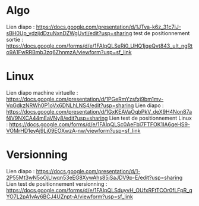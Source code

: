# Algo
Lien diapo : https://docs.google.com/presentation/d/1JTva-k6z_31c7iJ-sBH0Up_vdzijdDzuNxnDZWgUvtI/edit?usp=sharing
test de positionnement sortie : https://docs.google.com/forms/d/e/1FAIpQLSeRi0_UHQ1jqeQvt843_uIt_ngRto9A1FwRRBmb3zq6ZhnmzA/viewform?usp=sf_link
# Linux
Lien diapo machine virtuelle : https://docs.google.com/presentation/d/1PGeRmYzsfxj9bm1mv-VqGdkzNRWh0P1oVx6DNLhLNS4/edit?usp=sharing
Lien diapo : https://docs.google.com/presentation/d/1GxKEAVaOqbPkV_deX9H4Non87af4V9NXCA44mEaVNy8/edit?usp=sharing
Lien test de positionnement Linux : https://docs.google.com/forms/d/e/1FAIpQLSc0AeFbl7FTFOK1IA6qeHS9-VOMrHD1eyAj9Lj09EOXwzA-nw/viewform?usp=sf_link

# Versionning
Lien diapo : https://docs.google.com/presentation/d/1-2P55Mt3wN5oOjLIwqn53eEG8XywAhs85jSaJDV9p-E/edit?usp=sharing
Lien test de positionnement versionning : https://docs.google.com/forms/d/e/1FAIpQLSduyvH_OUfxRFtTCOr0fLFpR_qYO7L2pA1vAy6BCJ4UZnpt-A/viewform?usp=sf_link
